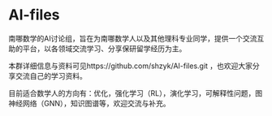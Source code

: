 # AI-files

南哪数学的AI讨论组，旨在为南哪数学人以及其他理科专业同学，提供一个交流互助的平台，以各领域交流学习、分享保研留学经历为主。

本群详细信息与资料可见https://github.com/shzyk/AI-files.git ，也欢迎大家分享交流自己的学习资料。

目前适合数学人的方向有：优化，强化学习（RL），演化学习，可解释性问题，图神经网络（GNN），知识图谱等，欢迎交流与补充。
